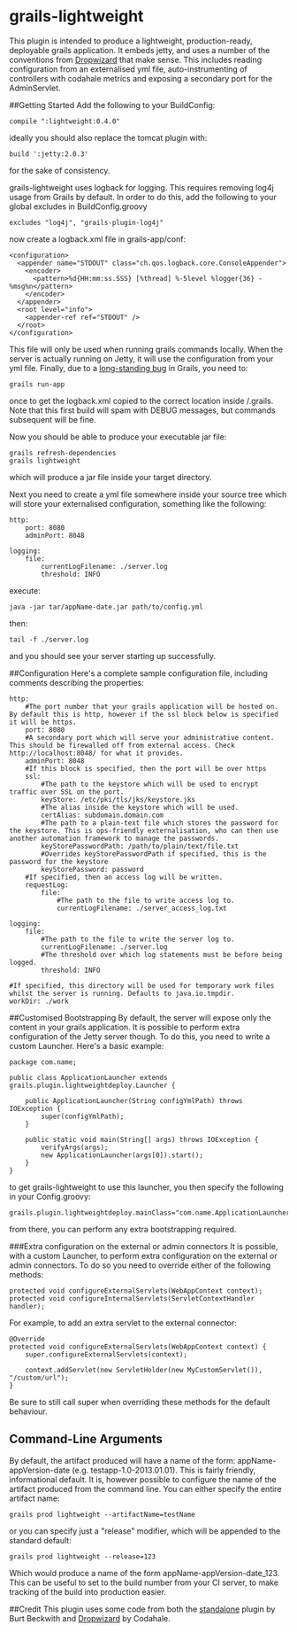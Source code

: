 grails-lightweight
==================

This plugin is intended to produce a lightweight, production-ready, deployable grails application. It embeds jetty, and uses a number of
the conventions from [Dropwizard](http://dropwizard.codahale.com) that make sense. This includes reading configuration from an externalised yml file,
auto-instrumenting of controllers with codahale metrics and exposing a secondary port for the AdminServlet.

##Getting Started
Add the following to your BuildConfig:
```
compile ":lightweight:0.4.0"
```
ideally you should also replace the tomcat plugin with:
```
build ':jetty:2.0.3'
```
for the sake of consistency.

grails-lightweight uses logback for logging. This requires removing log4j usage from Grails by default. In order to do this, add the following to your global excludes in BuildConfig.groovy
```
excludes "log4j", "grails-plugin-log4j"
```
now create a logback.xml file in grails-app/conf:
```
<configuration>
  <appender name="STDOUT" class="ch.qos.logback.core.ConsoleAppender">
    <encoder>
      <pattern>%d{HH:mm:ss.SSS} [%thread] %-5level %logger{36} - %msg%n</pattern>
    </encoder>
  </appender>
  <root level="info">
    <appender-ref ref="STDOUT" />
  </root>
</configuration>
```
This file will only be used when running grails commands locally. When the server is actually running on Jetty, it will use the configuration from your yml file.
Finally, due to a [long-standing bug](http://jira.grails.org/browse/GRAILS-3929) in Grails, you need to:
```
grails run-app
```
once to get the logback.xml copied to the correct location inside /.grails. Note that this first build will spam with DEBUG messages, but commands subsequent will be fine.

Now you should be able to produce your executable jar file:
```
grails refresh-dependencies
grails lightweight
```
which will produce a jar file inside your target directory.

Next you need to create a yml file somewhere inside your source tree which will store your externalised configuration, something like the following:
```
http:
    port: 8080
    adminPort: 8048

logging:
    file:
        currentLogFilename: ./server.log
        threshold: INFO
```
execute:
```
java -jar tar/appName-date.jar path/to/config.yml
```
then:
```
tail -f ./server.log
```
and you should see your server starting up successfully.

##Configuration
Here's a complete sample configuration file, including comments describing the properties:
```
http:
    #The port number that your grails application will be hosted on. By default this is http, however if the ssl block below is specified it will be https.
    port: 8080
    #A secondary port which will serve your administrative content. This should be firewalled off from external access. Check http://localhost:8048/ for what it provides.
    adminPort: 8048
    #If this block is specified, then the port will be over https
    ssl:
        #The path to the keystore which will be used to encrypt traffic over SSL on the port.
        keyStore: /etc/pki/tls/jks/keystore.jks
        #The alias inside the keystore which will be used.
        certAlias: subdomain.domain.com
        #The path to a plain-text file which stores the password for the keystore. This is ops-friendly externalisation, who can then use another automation framework to manage the passwords.
        keyStorePasswordPath: /path/to/plain/text/file.txt
        #Overrides keyStorePasswordPath if specified, this is the password for the keystore
        keyStorePassword: password
    #If specified, then an access log will be written.
    requestLog:
        file:
            #The path to the file to write access log to.
            currentLogFilename: ./server_access_log.txt

logging:
    file:
        #The path to the file to write the server log to.
        currentLogFilename: ./server.log
        #The threshold over which log statements must be before being logged.
        threshold: INFO

#If specified, this directory will be used for temporary work files whilst the server is running. Defaults to java.io.tmpdir.
workDir: ./work
```

##Customised Bootstrapping
By default, the server will expose only the content in your grails application. It is possible to perform extra configuration of the Jetty server though. To do this, you need to write a custom Launcher. Here's a basic example:
```
package com.name;

public class ApplicationLauncher extends grails.plugin.lightweightdeploy.Launcher {

    public ApplicationLauncher(String configYmlPath) throws IOException {
        super(configYmlPath);
    }

    public static void main(String[] args) throws IOException {
        verifyArgs(args);
		new ApplicationLauncher(args[0]).start();
    }
}
```
to get grails-lightweight to use this launcher, you then specify the following in your Config.groovy:
```
grails.plugin.lightweightdeploy.mainClass="com.name.ApplicationLauncher"
```
from there, you can perform any extra bootstrapping required.

###Extra configuration on the external or admin connectors
It is possible, with a custom Launcher, to perform extra configuration on the external or admin connectors. To do so you need to override either of the following methods:
```
protected void configureExternalServlets(WebAppContext context);
protected void configureInternalServlets(ServletContextHandler handler);
```

For example, to add an extra servlet to the external connector:
```
@Override
protected void configureExternalServlets(WebAppContext context) {
    super.configureExternalServlets(context);

    context.addServlet(new ServletHolder(new MyCustomServlet()), "/custom/url");
}
```
Be sure to still call super when overriding these methods for the default behaviour.

## Command-Line Arguments
By default, the artifact produced will have a name of the form: appName-appVersion-date (e.g. testapp-1.0-2013.01.01). This is
fairly friendly, informational default. It is, however possible to configure the name of the artifact produced from the command line.
You can either specify the entire artifact name:
```
grails prod lightweight --artifactName=testName
```
or you can specify just a "release" modifier, which will be appended to the standard default:
```
grails prod lightweight --release=123
```
Which would produce a name of the form appName-appVersion-date_123. This can be useful to set to the build number from your CI
server, to make tracking of the build into production easier.

##Credit
This plugin uses some code from both the [standalone](http://grails.org/plugin/standalone) plugin by Burt Beckwith and [Dropwizard](http://dropwizard.codahale.com) by Codahale.
